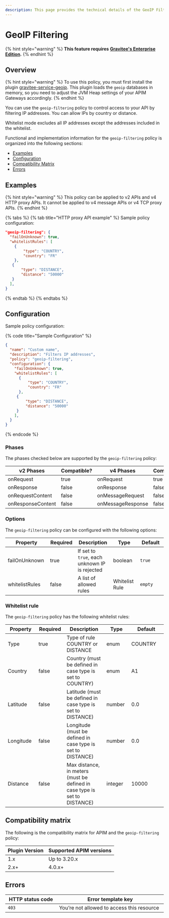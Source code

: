 ```yaml
---
description: This page provides the technical details of the GeoIP Filtering policy
---
```


# GeoIP Filtering

{% hint style="warning" %}
**This feature requires** [**Gravitee's Enterprise Edition**](../../../gravitee-api-management-apim/ee-vs-oss/)**.**
{% endhint %}

## Overview

{% hint style="warning" %}
To use this policy, you must first install the plugin [gravitee-service-geoip](https://download.gravitee.io/#plugins/services/). This plugin loads the `geoip` databases in memory, so you need to adjust the JVM Heap settings of your APIM Gateways accordingly.
{% endhint %}

You can use the `geoip-filtering` policy to control access to your API by filtering IP addresses. You can allow IPs by country or distance.

Whitelist mode excludes all IP addresses except the addresses included in the whitelist.

Functional and implementation information for the `geoip-filtering` policy is organized into the following sections:

* [Examples](geoip-filtering.md#examples)
* [Configuration](geoip-filtering.md#configuration)
* [Compatibility Matrix](geoip-filtering.md#compatibility-matrix)
* [Errors](geoip-filtering.md#errors)

## Examples

{% hint style="warning" %}
This policy can be applied to v2 APIs and v4 HTTP proxy APIs. It cannot be applied to v4 message APIs or v4 TCP proxy APIs.
{% endhint %}

{% tabs %}
{% tab title="HTTP proxy API example" %}
Sample policy configuration:

```json
"geoip-filtering": {
  "failOnUnknown": true,
  "whitelistRules": [
    {
        "type": "COUNTRY",
        "country": "FR"
    },
   {
       "type": "DISTANCE",
       "distance": "50000"
   }
  ],
}
```
{% endtab %}
{% endtabs %}

## Configuration

Sample policy configuration:

{% code title="Sample Configuration" %}
```json
{
  "name": "Custom name",
  "description": "Filters IP addresses",
  "policy": "geoip-filtering",
  "configuration": {
    "failOnUnknown": true,
    "whitelistRules": [
      {
          "type": "COUNTRY",
          "country": "FR"
      },
     {
         "type": "DISTANCE",
         "distance": "50000"
     }
    ],
  }
}
```
{% endcode %}

### Phases

The phases checked below are supported by the `geoip-filtering` policy:

<table data-full-width="false"><thead><tr><th width="209">v2 Phases</th><th width="137" data-type="checkbox">Compatible?</th><th width="200.41136671177264">v4 Phases</th><th data-type="checkbox">Compatible?</th></tr></thead><tbody><tr><td>onRequest</td><td>true</td><td>onRequest</td><td>true</td></tr><tr><td>onResponse</td><td>false</td><td>onResponse</td><td>false</td></tr><tr><td>onRequestContent</td><td>false</td><td>onMessageRequest</td><td>false</td></tr><tr><td>onResponseContent</td><td>false</td><td>onMessageResponse</td><td>false</td></tr></tbody></table>

### Options

The `geoip-filtering` policy can be configured with the following options:

<table data-full-width="false"><thead><tr><th width="170">Property</th><th width="105" data-type="checkbox">Required</th><th width="207">Description</th><th width="150">Type</th><th width="247">Default</th></tr></thead><tbody><tr><td>failOnUnknown</td><td>true</td><td>If set to <code>true</code>, each unknown IP is rejected</td><td>boolean</td><td><code>true</code></td></tr><tr><td>whitelistRules</td><td>false</td><td>A list of allowed rules</td><td>Whitelist Rule</td><td><code>empty</code></td></tr></tbody></table>

### Whitelist rule

The `geoip-filtering` policy has the following whitelist rules:

<table data-full-width="false"><thead><tr><th width="140">Property</th><th width="107" data-type="checkbox">Required</th><th width="306">Description</th><th width="111">Type</th><th width="247">Default</th></tr></thead><tbody><tr><td>Type</td><td>true</td><td>Type of rule COUNTRY or DISTANCE</td><td>enum</td><td>COUNTRY</td></tr><tr><td>Country</td><td>false</td><td>Country (must be defined in case type is set to COUNTRY)</td><td>enum</td><td>A1</td></tr><tr><td>Latitude</td><td>false</td><td>Latitude (must be defined in case type is set to DISTANCE)</td><td>number</td><td>0.0</td></tr><tr><td>Longitude</td><td>false</td><td>Longitude (must be defined in case type is set to DISTANCE)</td><td>number</td><td>0.0</td></tr><tr><td>Distance</td><td>false</td><td>Max distance, in meters (must be defined in case type is set to DISTANCE)</td><td>integer</td><td>10000</td></tr></tbody></table>

## Compatibility matrix

The following is the compatibility matrix for APIM and the `geoip-filtering` policy:

<table data-full-width="false"><thead><tr><th>Plugin Version</th><th>Supported APIM versions</th></tr></thead><tbody><tr><td>1.x</td><td>Up to 3.20.x</td></tr><tr><td>2.x+</td><td>4.0.x+</td></tr></tbody></table>

## Errors

<table data-full-width="false"><thead><tr><th width="171">HTTP status code</th><th width="387">Error template key</th></tr></thead><tbody><tr><td><code>403</code></td><td>You’re not allowed to access this resource</td></tr></tbody></table>
